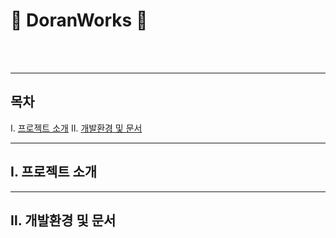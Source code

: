 # :newspaper: DoranWorks :newspaper:
<br><br><hr>
## 목차
Ⅰ. [프로젝트 소개](#Ⅰ.-프로젝트-소개)
Ⅱ. [개발환경 및 문서](#Ⅱ.-개발환경-및-문서)

---
## Ⅰ. 프로젝트 소개
-----
## Ⅱ. 개발환경 및 문서
